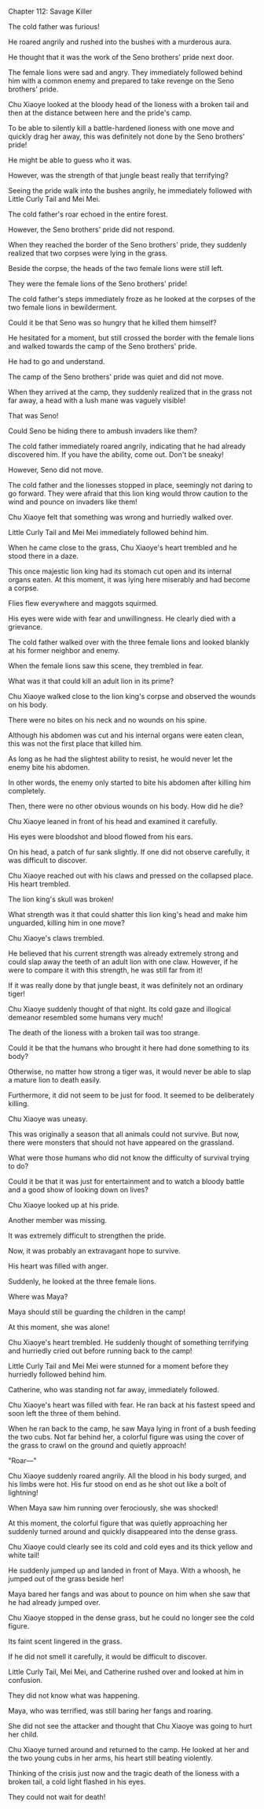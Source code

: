 Chapter 112: Savage Killer

The cold father was furious\!

He roared angrily and rushed into the bushes with a murderous aura.

He thought that it was the work of the Seno brothers' pride next door.

The female lions were sad and angry. They immediately followed behind him with a common enemy and prepared to take revenge on the Seno brothers' pride.

Chu Xiaoye looked at the bloody head of the lioness with a broken tail and then at the distance between here and the pride's camp.

To be able to silently kill a battle-hardened lioness with one move and quickly drag her away, this was definitely not done by the Seno brothers' pride\!

He might be able to guess who it was.

However, was the strength of that jungle beast really that terrifying?

Seeing the pride walk into the bushes angrily, he immediately followed with Little Curly Tail and Mei Mei.

The cold father's roar echoed in the entire forest.

However, the Seno brothers' pride did not respond.

When they reached the border of the Seno brothers' pride, they suddenly realized that two corpses were lying in the grass.

Beside the corpse, the heads of the two female lions were still left.

They were the female lions of the Seno brothers' pride\!

The cold father's steps immediately froze as he looked at the corpses of the two female lions in bewilderment.

Could it be that Seno was so hungry that he killed them himself?

He hesitated for a moment, but still crossed the border with the female lions and walked towards the camp of the Seno brothers' pride.

He had to go and understand.

The camp of the Seno brothers' pride was quiet and did not move.

When they arrived at the camp, they suddenly realized that in the grass not far away, a head with a lush mane was vaguely visible\!

That was Seno\!

Could Seno be hiding there to ambush invaders like them?

The cold father immediately roared angrily, indicating that he had already discovered him. If you have the ability, come out. Don't be sneaky\!

However, Seno did not move.

The cold father and the lionesses stopped in place, seemingly not daring to go forward. They were afraid that this lion king would throw caution to the wind and pounce on invaders like them\!

Chu Xiaoye felt that something was wrong and hurriedly walked over.

Little Curly Tail and Mei Mei immediately followed behind him.

When he came close to the grass, Chu Xiaoye's heart trembled and he stood there in a daze.

This once majestic lion king had its stomach cut open and its internal organs eaten. At this moment, it was lying here miserably and had become a corpse.

Flies flew everywhere and maggots squirmed.

His eyes were wide with fear and unwillingness. He clearly died with a grievance.

The cold father walked over with the three female lions and looked blankly at his former neighbor and enemy.

When the female lions saw this scene, they trembled in fear.

What was it that could kill an adult lion in its prime?

Chu Xiaoye walked close to the lion king's corpse and observed the wounds on his body.

There were no bites on his neck and no wounds on his spine.

Although his abdomen was cut and his internal organs were eaten clean, this was not the first place that killed him.

As long as he had the slightest ability to resist, he would never let the enemy bite his abdomen.

In other words, the enemy only started to bite his abdomen after killing him completely.

Then, there were no other obvious wounds on his body. How did he die?

Chu Xiaoye leaned in front of his head and examined it carefully.

His eyes were bloodshot and blood flowed from his ears.

On his head, a patch of fur sank slightly. If one did not observe carefully, it was difficult to discover.

Chu Xiaoye reached out with his claws and pressed on the collapsed place. His heart trembled.

The lion king's skull was broken\!

What strength was it that could shatter this lion king's head and make him unguarded, killing him in one move?

Chu Xiaoye's claws trembled.

He believed that his current strength was already extremely strong and could slap away the teeth of an adult lion with one claw. However, if he were to compare it with this strength, he was still far from it\!

If it was really done by that jungle beast, it was definitely not an ordinary tiger\!

Chu Xiaoye suddenly thought of that night. Its cold gaze and illogical demeanor resembled some humans very much\!

The death of the lioness with a broken tail was too strange.

Could it be that the humans who brought it here had done something to its body?

Otherwise, no matter how strong a tiger was, it would never be able to slap a mature lion to death easily.

Furthermore, it did not seem to be just for food. It seemed to be deliberately killing.

Chu Xiaoye was uneasy.

This was originally a season that all animals could not survive. But now, there were monsters that should not have appeared on the grassland.

What were those humans who did not know the difficulty of survival trying to do?

Could it be that it was just for entertainment and to watch a bloody battle and a good show of looking down on lives?

Chu Xiaoye looked up at his pride.

Another member was missing.

It was extremely difficult to strengthen the pride.

Now, it was probably an extravagant hope to survive.

His heart was filled with anger.

Suddenly, he looked at the three female lions.

Where was Maya?

Maya should still be guarding the children in the camp\!

At this moment, she was alone\!

Chu Xiaoye's heart trembled. He suddenly thought of something terrifying and hurriedly cried out before running back to the camp\!

Little Curly Tail and Mei Mei were stunned for a moment before they hurriedly followed behind him.

Catherine, who was standing not far away, immediately followed.

Chu Xiaoye's heart was filled with fear. He ran back at his fastest speed and soon left the three of them behind.

When he ran back to the camp, he saw Maya lying in front of a bush feeding the two cubs. Not far behind her, a colorful figure was using the cover of the grass to crawl on the ground and quietly approach\!

"Roar—"

Chu Xiaoye suddenly roared angrily. All the blood in his body surged, and his limbs were hot. His fur stood on end as he shot out like a bolt of lightning\!

When Maya saw him running over ferociously, she was shocked\!

At this moment, the colorful figure that was quietly approaching her suddenly turned around and quickly disappeared into the dense grass.

Chu Xiaoye could clearly see its cold and cold eyes and its thick yellow and white tail\!

He suddenly jumped up and landed in front of Maya. With a whoosh, he jumped out of the grass beside her\!

Maya bared her fangs and was about to pounce on him when she saw that he had already jumped over.

Chu Xiaoye stopped in the dense grass, but he could no longer see the cold figure.

Its faint scent lingered in the grass.

If he did not smell it carefully, it would be difficult to discover.

Little Curly Tail, Mei Mei, and Catherine rushed over and looked at him in confusion.

They did not know what was happening.

Maya, who was terrified, was still baring her fangs and roaring.

She did not see the attacker and thought that Chu Xiaoye was going to hurt her child.

Chu Xiaoye turned around and returned to the camp. He looked at her and the two young cubs in her arms, his heart still beating violently.

Thinking of the crisis just now and the tragic death of the lioness with a broken tail, a cold light flashed in his eyes.

They could not wait for death\!